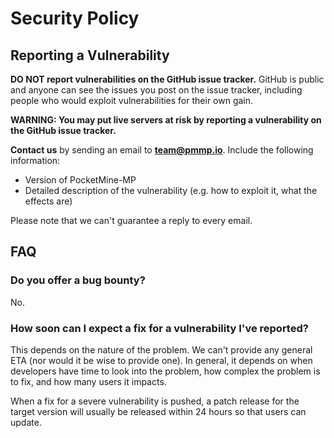 # Security Policy

## Reporting a Vulnerability

**DO NOT report vulnerabilities on the GitHub issue tracker.**
GitHub is public and anyone can see the issues you post on the issue tracker, including people who would exploit vulnerabilities for their own gain.

**WARNING: You may put live servers at risk by reporting a vulnerability on the GitHub issue tracker.**

**Contact us** by sending an email to [**team@pmmp.io**](mailto:team@pmmp.io?subject=Security%20Vulnerability%20in%20PocketMine-MP). Include the following information:

- Version of PocketMine-MP
- Detailed description of the vulnerability (e.g. how to exploit it, what the effects are)

Please note that we can't guarantee a reply to every email.

## FAQ
### Do you offer a bug bounty?
No.

### How soon can I expect a fix for a vulnerability I've reported?
This depends on the nature of the problem. We can't provide any general ETA (nor would it be wise to provide one).
In general, it depends on when developers have time to look into the problem, how complex the problem is to fix, and how many users it impacts.

When a fix for a severe vulnerability is pushed, a patch release for the target version will usually be released within 24 hours so that users can update.

